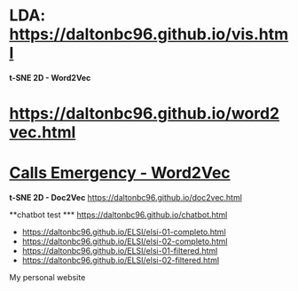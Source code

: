 # LDA: https://daltonbc96.github.io/vis.html

**t-SNE 2D - Word2Vec**
# https://daltonbc96.github.io/word2vec.html

# [Calls Emergency - Word2Vec ](http://projector.tensorflow.org/?config=https://gist.githubusercontent.com/daltonbc96/9da1ec1e9a9afdcedd0c3661ebbf9f19/raw/23aab5a8d65fdeccec5f1a8457fbe7443231f9e6/emergencyWords.JSON)
**t-SNE 2D - Doc2Vec**
https://daltonbc96.github.io/doc2vec.html

**chatbot test ***
https://daltonbc96.github.io/chatbot.html


- https://daltonbc96.github.io/ELSI/elsi-01-completo.html
- https://daltonbc96.github.io/ELSI/elsi-02-completo.html
- https://daltonbc96.github.io/ELSI/elsi-01-filtered.html
- https://daltonbc96.github.io/ELSI/elsi-02-filtered.html



My personal website

